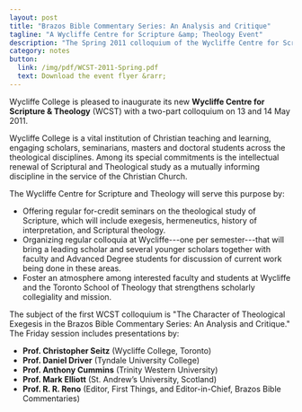 ```yaml
---
layout: post
title: "Brazos Bible Commentary Series: An Analysis and Critique"
tagline: "A Wycliffe Centre for Scripture &amp; Theology Event"
description: "The Spring 2011 colloquium of the Wycliffe Centre for Scripture &amp; Theology."
category: notes
button:
  link: /img/pdf/WCST-2011-Spring.pdf
  text: Download the event flyer &rarr;
---
```


Wycliffe College is pleased to inaugurate its new **Wycliffe Centre for Scripture & Theology** (WCST) with a two-part colloquium on 13 and 14 May 2011.

Wycliffe College is a vital institution of Christian teaching and learning, engaging scholars, seminarians, masters and doctoral students across the theological disciplines. Among its special commitments is the intellectual renewal of Scriptural and Theological study as a mutually informing discipline in the service of the Christian Church.

The Wycliffe Centre for Scripture and Theology will serve this purpose by:

* Offering regular for-credit seminars on the theological study of Scripture, which will include exegesis, hermeneutics, history of interpretation, and Scriptural theology.
* Organizing regular colloquia at Wycliffe---one per semester---that will bring a leading scholar and several younger scholars together with faculty and Advanced Degree students for discussion of current work being done in these areas.
* Foster an atmosphere among interested faculty and students at Wycliffe and the Toronto School of Theology that strengthens scholarly collegiality and mission.

The subject of the first WCST colloquium is "The Character of Theological Exegesis in the Brazos Bible Commentary Series: An Analysis and Critique." The Friday session includes presentations by:

* **Prof. Christopher Seitz** (Wycliffe College, Toronto)
* **Prof. Daniel Driver** (Tyndale University College)
* **Prof. Anthony Cummins** (Trinity Western University)
* **Prof. Mark Elliott** (St. Andrew’s University, Scotland)
* **Prof. R. R. Reno** (Editor, First Things, and Editor-in-Chief, Brazos Bible Commentaries)
